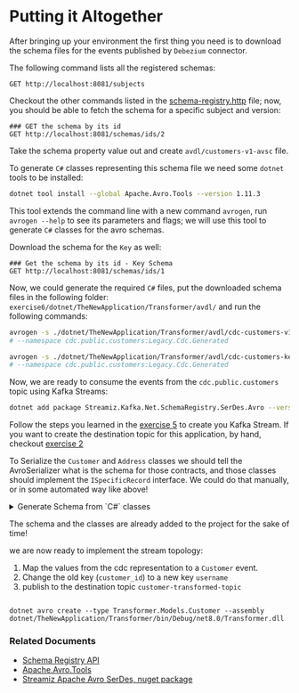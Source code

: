 # Putting it Altogether

After bringing up your environment the first thing you need is to download the schema files for the events published by 
`Debezium` connector.

The following command lists all the registered schemas: 

```http request
GET http://localhost:8081/subjects
```

Checkout the other commands listed in the [schema-registry.http](./scripts/schema-registry.http) file; now, you should
be able to fetch the schema for a specific subject and version: 


```http request
### GET the schema by its id
GET http://localhost:8081/schemas/ids/2
```

Take the schema property value out and create `avdl/customers-v1-avsc` file.

To generate `C#` classes representing this schema file we need some `dotnet` tools to be installed: 

```bash
dotnet tool install --global Apache.Avro.Tools --version 1.11.3
```

This tool extends the command line with a new command `avrogen`, run `avrogen --help` to see its parameters and flags; 
we will use this tool to generate `C#` classes for the avro schemas.

Download the schema for the `Key` as well:

```http request
### Get the schema by its id - Key Schema
GET http://localhost:8081/schemas/ids/1
```

Now, we could generate the required `C#` files, put the downloaded schema files in the following folder: `exercise6/dotnet/TheNewApplication/Transformer/avdl/`
and run the following commands: 


```bash
avrogen -s ./dotnet/TheNewApplication/Transformer/avdl/cdc-customers-v1.avsc ./dotnet/TheNewApplication/Transformer/Generated/ --skip-directories 
# --namespace cdc.public.customers:Legacy.Cdc.Generated
```

```bash
avrogen -s ./dotnet/TheNewApplication/Transformer/avdl/cdc-customers-key-v1.avsc ./dotnet/TheNewApplication/Transformer/Generated/ --skip-directories 
# --namespace cdc.public.customers:Legacy.Cdc.Generated
```

Now, we are ready to consume the events from the `cdc.public.customers` topic using Kafka Streams: 

```bash
dotnet add package Streamiz.Kafka.Net.SchemaRegistry.SerDes.Avro --version 1.5.1
```

Follow the steps you learned in the [exercise 5](../../exercise5/dotnet/README.md) to create you Kafka Stream.
If you want to create the destination topic for this application, by hand, checkout [exercise 2](../../exercise2/README.md)

To Serialize the `Customer` and `Address` classes we should tell the AvroSerializer what is the schema for those contracts, 
and those classes should implement the `ISpecificRecord` interface. We could do that manually, or in some automated way like above!

<details>

<summary>Generate Schema from `C#` classes</summary>

To generate schemas from `C#` classes, you need another dotnet tool,

```bash
dotnet tool install --global Chr.Avro.Cli --version 10.2.4
```

Run the following command to generate the schema and add it to the `avdl` folder: 

```bash
dotnet avro create --type Transformer.Models.Customer --assembly dotnet/TheNewApplication/Transformer/bin/Debug/net8.0/Transformer.dll
```

**PS:** Bear in mind, since the command is using an assembly, make sure you have run the build on the project before running the previous command 


```bash
avrogen -s ./dotnet/TheNewApplication/Transformer/avdl/Customer-Transformer.avsc ./dotnet/TheNewApplication/Transformer/TemporaryGeneratedCode/ --skip-directories
```

You could now regenerate the C# classes and copy the missing ones to your actual class.

</details>

The schema and the classes are already added to the project for the sake of time! 

we are now ready to implement the stream topology:

1. Map the values from the cdc representation to a `Customer` event.
2. Change the old key (`customer_id`) to a new key `username`
3. publish to the destination topic `customer-transformed-topic`


```bash
```


```
dotnet avro create --type Transformer.Models.Customer --assembly dotnet/TheNewApplication/Transformer/bin/Debug/net8.0/Transformer.dll
```

### Related Documents

* [Schema Registry API](https://docs.confluent.io/platform/current/schema-registry/develop/using.html)
* [Apache.Avro.Tools](https://www.nuget.org/packages/Apache.Avro.Tools/)
* [Streamiz Apache Avro SerDes, nuget package](https://www.nuget.org/packages/Streamiz.Kafka.Net.SchemaRegistry.SerDes.Avro)
